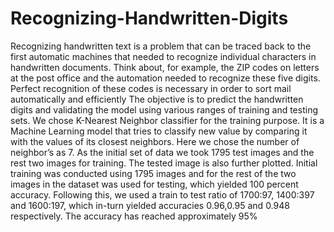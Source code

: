 # Recognizing-Handwritten-Digits
Recognizing handwritten text is a problem that can be traced back to the first automatic machines that needed to recognize individual characters in handwritten documents. Think about, for example, the ZIP codes on letters at the post office and the automation needed to recognize these five digits. Perfect recognition of these codes is necessary in order to sort mail automatically and efficiently
The objective is to predict the handwritten digits and validating the model using various ranges of training and testing sets.
We chose K-Nearest Neighbor classifier for the training purpose. It is a Machine Learning model that tries to classify new value by comparing it with the values of its closest neighbors. Here we chose the number of neighbor’s as 7. As the initial set of data we took 1795 test images and the rest two images for training. The tested image is also further plotted.
Initial training was conducted using 1795 images and for the rest of the two images in the dataset was used for testing, which yielded 100 percent accuracy. Following this, we used a train to test ratio of 1700:97, 1400:397 and 1600:197, which in-turn yielded accuracies 0.96,0.95 and 0.948 respectively.
The accuracy has reached approximately 95% 
